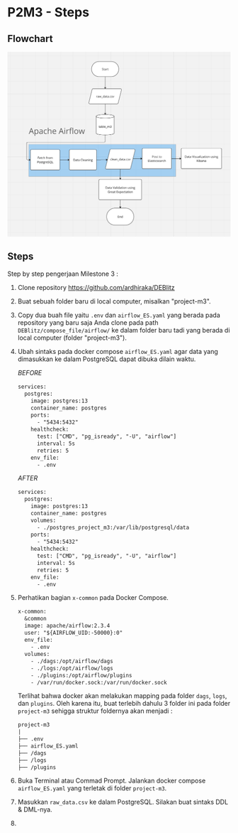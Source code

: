 # P2M3 - Steps

## Flowchart

![plot](flowchart.png)

## Steps
Step by step pengerjaan Milestone 3 : 

1. Clone repository https://github.com/ardhiraka/DEBlitz

2. Buat sebuah folder baru di local computer, misalkan "project-m3".

3. Copy dua buah file yaitu `.env` dan `airflow_ES.yaml` yang berada pada repository yang baru saja Anda clone pada path `DEBlitz/compose_file/airflow/` ke dalam folder baru tadi yang berada di local computer (folder "project-m3").

4. Ubah sintaks pada docker compose `airflow_ES.yaml` agar data yang dimasukkan ke dalam PostgreSQL dapat dibuka dilain waktu.
  
   *BEFORE*
   ```
   services: 
     postgres:
       image: postgres:13
       container_name: postgres
       ports:
         - "5434:5432"
       healthcheck:
         test: ["CMD", "pg_isready", "-U", "airflow"]
         interval: 5s
         retries: 5
       env_file:
         - .env
   ```

   *AFTER*
   ```
   services: 
     postgres:
       image: postgres:13
       container_name: postgres
       volumes:
         - ./postgres_project_m3:/var/lib/postgresql/data
       ports:
         - "5434:5432"
       healthcheck:
         test: ["CMD", "pg_isready", "-U", "airflow"]
         interval: 5s
         retries: 5
       env_file:
         - .env
   ```

5. Perhatikan bagian `x-common` pada Docker Compose.
   ```
   x-common:
     &common
     image: apache/airflow:2.3.4
     user: "${AIRFLOW_UID:-50000}:0"
     env_file: 
       - .env
     volumes:
       - ./dags:/opt/airflow/dags
       - ./logs:/opt/airflow/logs
       - ./plugins:/opt/airflow/plugins
       - /var/run/docker.sock:/var/run/docker.sock
   ```

   Terlihat bahwa docker akan melakukan mapping pada folder `dags`, `logs`, dan `plugins`. Oleh karena itu, buat terlebih dahulu 3 folder ini pada folder `project-m3` sehigga struktur foldernya akan menjadi : 

   ```
   project-m3
   |
   ├── .env
   ├── airflow_ES.yaml
   ├── /dags
   ├── /logs
   ├── /plugins
   ```

6. Buka Terminal atau Commad Prompt. Jalankan docker compose `airflow_ES.yaml` yang terletak di folder `project-m3`.

7. Masukkan `raw_data.csv` ke dalam PostgreSQL. Silakan buat sintaks DDL & DML-nya.

8. 
